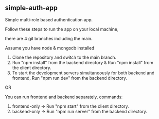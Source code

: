 ## simple-auth-app

Simple multi-role based authentication app.

Follow these steps to run the app on your local machine,

there are 4 git branches including the main.

Assume you have node & mongodb installed

1. Clone the repository and switch to the main branch.
2. Run "npm install" from the backend directory & Run "npm install" from the client directory.
3. To start the development servers simultaneously for both backend and frontend, Run "npm run dev" from the backend directory.

OR

You can run frontend and backend separately,
commands:
1. frontend-only  ->  Run "npm start" from the client directory.
2. backend-only   ->  Run "npm run server" from the backend directory.
